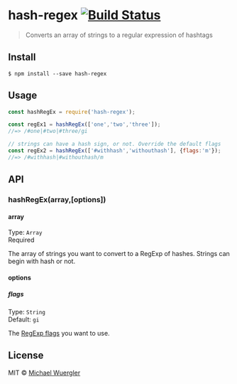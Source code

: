 # hash-regex [![Build Status](https://travis-ci.org/radiovisual/hash-regex.svg?branch=master)](https://travis-ci.org/radiovisual/hash-regex)

> Converts an array of strings to a regular expression of hashtags


## Install

```
$ npm install --save hash-regex
```

## Usage

```js
const hashRegEx = require('hash-regex');

const regEx1 = hashRegEx(['one','two','three']);
//=> /#one|#two|#three/gi

// strings can have a hash sign, or not. Override the default flags
const regEx2 = hashRegEx(['#withhash','withouthash'], {flags:'m'});
//=> /#withhash|#withouthash/m
```

## API

### hashRegEx(array,[options])

#### array

Type: `Array`<br>
Required

The array of strings you want to convert to a RegExp of hashes. Strings can begin with hash or not. 


#### options

##### flags

Type: `String`<br>
Default: `gi`

The [RegExp flags](https://developer.mozilla.org/en/docs/Web/JavaScript/Reference/Global_Objects/RegExp) you want to use.

## License

MIT © [Michael Wuergler](https://github.com/radiovisual)
